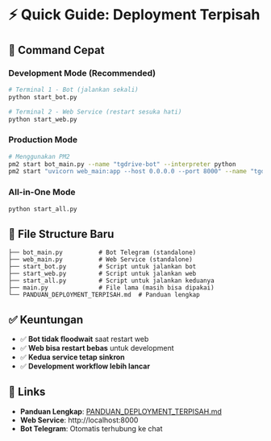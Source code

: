 # ⚡ Quick Guide: Deployment Terpisah

## 🚀 Command Cepat

### Development Mode (Recommended)
```bash
# Terminal 1 - Bot (jalankan sekali)
python start_bot.py

# Terminal 2 - Web Service (restart sesuka hati)
python start_web.py
```

### Production Mode
```bash
# Menggunakan PM2
pm2 start bot_main.py --name "tgdrive-bot" --interpreter python
pm2 start "uvicorn web_main:app --host 0.0.0.0 --port 8000" --name "tgdrive-web"
```

### All-in-One Mode
```bash
python start_all.py
```

## 📁 File Structure Baru

```
├── bot_main.py          # Bot Telegram (standalone)
├── web_main.py          # Web Service (standalone) 
├── start_bot.py         # Script untuk jalankan bot
├── start_web.py         # Script untuk jalankan web
├── start_all.py         # Script untuk jalankan keduanya
├── main.py              # File lama (masih bisa dipakai)
└── PANDUAN_DEPLOYMENT_TERPISAH.md  # Panduan lengkap
```

## ✅ Keuntungan

- ✅ **Bot tidak floodwait** saat restart web
- ✅ **Web bisa restart bebas** untuk development  
- ✅ **Kedua service tetap sinkron**
- ✅ **Development workflow lebih lancar**

## 🔗 Links

- **Panduan Lengkap**: [PANDUAN_DEPLOYMENT_TERPISAH.md](PANDUAN_DEPLOYMENT_TERPISAH.md)
- **Web Service**: http://localhost:8000
- **Bot Telegram**: Otomatis terhubung ke chat